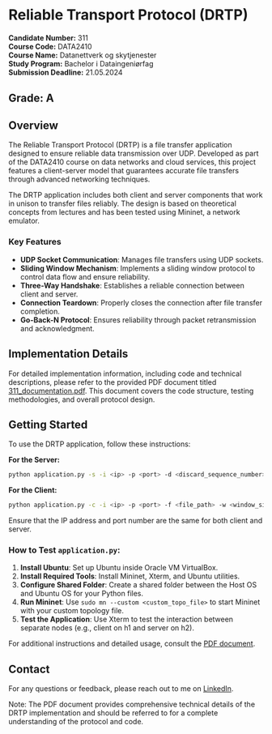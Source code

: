 # Reliable Transport Protocol (DRTP)

<div align="center" style="margin-bottom: 20px;>
  <img src="https://cdn.freebiesupply.com/logos/large/2x/python-5-logo-png-transparent.png" alt="Python-Logo" width="500"/>
</div>

**Candidate Number:** 311  
**Course Code:** DATA2410  
**Course Name:** Datanettverk og skytjenester  
**Study Program:** Bachelor i Dataingeniørfag  
**Submission Deadline:** 21.05.2024

## **Grade:** A

## Overview

The Reliable Transport Protocol (DRTP) is a file transfer application designed to ensure reliable data transmission over UDP. Developed as part of the DATA2410 course on data networks and cloud services, this project features a client-server model that guarantees accurate file transfers through advanced networking techniques.

The DRTP application includes both client and server components that work in unison to transfer files reliably. The design is based on theoretical concepts from lectures and has been tested using Mininet, a network emulator.

### Key Features

- **UDP Socket Communication**: Manages file transfers using UDP sockets.
- **Sliding Window Mechanism**: Implements a sliding window protocol to control data flow and ensure reliability.
- **Three-Way Handshake**: Establishes a reliable connection between client and server.
- **Connection Teardown**: Properly closes the connection after file transfer completion.
- **Go-Back-N Protocol**: Ensures reliability through packet retransmission and acknowledgment.

## Implementation Details

For detailed implementation information, including code and technical descriptions, please refer to the provided PDF document titled [311_documentation.pdf](311_documentation.pdf). This document covers the code structure, testing methodologies, and overall protocol design.

## Getting Started

To use the DRTP application, follow these instructions:

**For the Server:**
```bash
python application.py -s -i <ip> -p <port> -d <discard_sequence_number>
```

**For the Client:**
```bash
python application.py -c -i <ip> -p <port> -f <file_path> -w <window_size>
```

Ensure that the IP address and port number are the same for both client and server.

### How to Test `application.py`:

1. **Install Ubuntu**: Set up Ubuntu inside Oracle VM VirtualBox.
2. **Install Required Tools**: Install Mininet, Xterm, and Ubuntu utilities.
3. **Configure Shared Folder**: Create a shared folder between the Host OS and Ubuntu OS for your Python files.
4. **Run Mininet**: Use `sudo mn --custom <custom_topo_file>` to start Mininet with your custom topology file.
5. **Test the Application**: Use Xterm to test the interaction between separate nodes (e.g., client on h1 and server on h2).

For additional instructions and detailed usage, consult the [PDF document](311_documentation.pdf).

## Contact

For any questions or feedback, please reach out to me on [LinkedIn](https://www.linkedin.com/in/rafey-afzal-21a618290/).

Note: The PDF document provides comprehensive technical details of the DRTP implementation and should be referred to for a complete understanding of the protocol and code.
